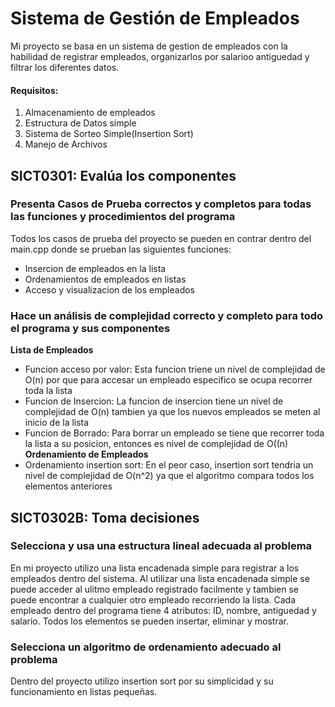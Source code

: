 # Sistema de Gestión de Empleados
Mi proyecto se basa en un sistema de gestion de empleados con la habilidad de registrar empleados, organizarlos por salarioo antiguedad y filtrar los diferentes datos. 
#### Requisitos:
1. Almacenamiento de empleados
2. Estructura de Datos simple
3. Sistema de Sorteo Simple(Insertion Sort)
4. Manejo de Archivos

## SICT0301: Evalúa los componentes
### Presenta Casos de Prueba correctos y completos para todas las funciones y procedimientos del programa
Todos los casos de prueba del proyecto se pueden en contrar dentro del main.cpp donde se prueban las siguientes funciones: 
- Insercion de empleados en la lista
- Ordenamientos de empleados en listas
- Acceso y visualizacion de los empleados

### Hace un análisis de complejidad correcto y completo para todo el programa y sus componentes
**Lista de Empleados**
- Funcion acceso por valor: Esta funcion triene un nivel de complejidad de O(n) por que para accesar un empleado especifico se ocupa recorrer toda la lista
- Funcion de Insercion: La funcion de insercion tiene un nivel de complejidad de O(n) tambien ya que los nuevos empleados se meten al inicio de la lista
- Funcion de Borrado: Para borrar un empleado se tiene que recorrer toda la lista a su posicion, entonces es nivel de complejidad de O((n)
**Ordenamiento de Empleados**
- Ordenamiento insertion sort: En el peor caso, insertion sort tendria un nivel de complejidad de O(n^2) ya que el algoritmo compara todos los elementos anteriores

## SICT0302B: Toma decisiones
### Selecciona y usa una estructura lineal adecuada al problema
En mi proyecto utilizo una lista encadenada simple para registrar a los empleados dentro del sistema. Al utilizar una lista encadenada simple se puede acceder al ulitmo empleado registrado facilmente y tambien se puede encontrar a cualquier otro empleado recorriendo la lista. Cada empleado dentro del programa tiene 4 atributos: ID, nombre, antiguedad y salario. Todos los elementos se pueden insertar, eliminar y mostrar. 

### Selecciona un algoritmo de ordenamiento adecuado al problema
Dentro del proyecto utilizo insertion sort por su simplicidad y su funcionamiento en listas pequeñas. 
